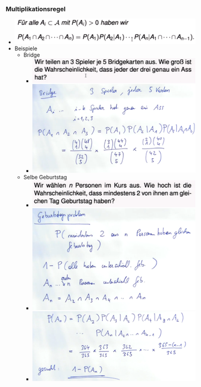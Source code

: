  ### Multiplikationsregel
+ ![](../../../z_images/Pasted%20image%2020221111190203.png)
+ Beispiele
	+ Bridge
		+ ![](../../../z_images/Pasted%20image%2020221111190237.png)
		+ ![](../../../z_images/Pasted%20image%2020221111190555.png)
	+ Selbe Geburtstag
		+ ![](../../../z_images/Pasted%20image%2020221111190301.png)
		+ ![](../../../z_images/Pasted%20image%2020221111190708.png)
		+ ![](../../../z_images/Pasted%20image%2020221111190841.png)

